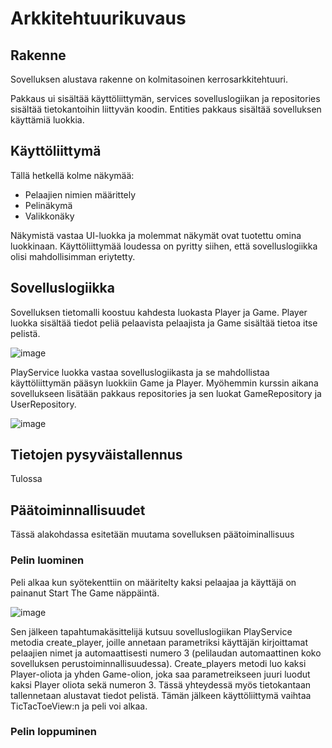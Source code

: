 # Arkkitehtuurikuvaus

## Rakenne
Sovelluksen alustava rakenne on kolmitasoinen kerrosarkkitehtuuri.

Pakkaus ui sisältää käyttöliittymän, services sovelluslogiikan ja repositories sisältää tietokantoihin liittyvän koodin. Entities pakkaus sisältää sovelluksen käyttämiä luokkia.

## Käyttöliittymä

Tällä hetkellä kolme näkymää:
- Pelaajien nimien määrittely
- Pelinäkymä
- Valikkonäky
  
Näkymistä vastaa UI-luokka ja molemmat näkymät ovat tuotettu omina luokkinaan. Käyttöliittymää loudessa on pyritty siihen, että sovelluslogiikka olisi mahdollisimman eriytetty. 

## Sovelluslogiikka

Sovelluksen tietomalli koostuu kahdesta luokasta Player ja Game. Player luokka sisältää tiedot peliä pelaavista pelaajista ja Game sisältää tietoa itse pelistä.

![image](https://user-images.githubusercontent.com/94007460/144122858-00f06919-d692-415d-90e9-2247380f466a.png)

PlayService luokka vastaa sovelluslogiikasta ja se mahdollistaa käyttöliittymän pääsyn luokkiin Game ja Player. Myöhemmin kurssin aikana sovellukseen lisätään pakkaus repositories ja sen luokat GameRepository ja UserRepository.

![image](https://user-images.githubusercontent.com/94007460/144127917-12080828-1ad8-460d-9d0a-10b54aa061e1.png)

## Tietojen pysyväistallennus

Tulossa

## Päätoiminnallisuudet

Tässä alakohdassa esitetään muutama sovelluksen päätoiminallisuus

### Pelin luominen
Peli alkaa kun syötekenttiin on määritelty kaksi pelaajaa ja käyttäjä on painanut Start The Game näppäintä.

![image](https://user-images.githubusercontent.com/94007460/145107172-d5790c39-ed20-46e9-9f0d-ca2ac1cea0dd.png)

Sen jälkeen tapahtumakäsittelijä kutsuu sovelluslogiikan PlayService metodia create_player, joille annetaan parametriksi käyttäjän kirjoittamat pelaajien nimet ja automaattisesti numero 3 (pelilaudan automaattinen koko sovelluksen perustoiminnallisuudessa). Create_players metodi luo kaksi Player-oliota ja yhden Game-olion, joka saa parametreikseen juuri luodut kaksi Player oliota sekä numeron 3. Tässä yhteydessä myös tietokantaan tallennetaan alustavat tiedot pelistä. Tämän jälkeen käyttöliittymä vaihtaa TicTacToeView:n ja peli voi alkaa.

### Pelin loppuminen



